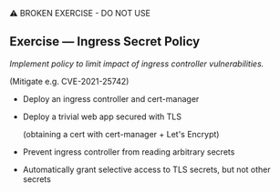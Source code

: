 ⚠️ BROKEN EXERCISE - DO NOT USE

## Exercise — Ingress Secret Policy

*Implement policy to limit impact of ingress controller vulnerabilities.*

(Mitigate e.g. CVE-2021-25742)

- Deploy an ingress controller and cert-manager

- Deploy a trivial web app secured with TLS

  (obtaining a cert with cert-manager + Let's Encrypt)

- Prevent ingress controller from reading arbitrary secrets

- Automatically grant selective access to TLS secrets, but not other secrets
